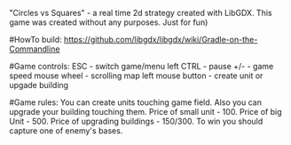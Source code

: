 "Circles vs Squares" - a real time 2d strategy created with LibGDX.
This game was created without any purposes. Just for fun)

#HowTo build:
https://github.com/libgdx/libgdx/wiki/Gradle-on-the-Commandline

#Game controls:
	ESC - switch game/menu
	left CTRL - pause
	+/- - game speed
	mouse wheel - scrolling map
	left mouse button - create unit or upgade building

#Game rules:
	You can create units touching game field.
	Also you can upgrade your building touching them.
	Price of small unit - 100.
	Price of big Unit - 500.
	Price of upgrading buildings - 150/300.
	To win you should capture one of enemy's bases.
